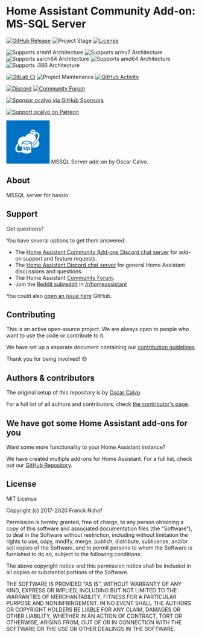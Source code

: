 # Home Assistant Community Add-on: MS-SQL Server

[![GitHub Release][releases-shield]][releases]
![Project Stage][project-stage-shield]
[![License][license-shield]](LICENSE.md)

![Supports armhf Architecture][armhf-shield]
![Supports armv7 Architecture][armv7-shield]
![Supports aarch64 Architecture][aarch64-shield]
![Supports amd64 Architecture][amd64-shield]
![Supports i386 Architecture][i386-shield]

[![GitLab CI][gitlabci-shield]][gitlabci]
![Project Maintenance][maintenance-shield]
[![GitHub Activity][commits-shield]][commits]

[![Discord][discord-shield]][discord]
[![Community Forum][forum-shield]][forum]

[![Sponsor ocalvo via GitHub Sponsors][github-sponsors-shield]][github-sponsors]

[![Support ocalvo on Patreon][patreon-shield]][patreon]

![logo](/mssql/logo.png) MSSQL Server add-on by Oscar Calvo.

## About

MSSQL server for hassio

## Support

Got questions?

You have several options to get them answered:

- The [Home Assistant Community Add-ons Discord chat server][discord] for add-on
  support and feature requests.
- The [Home Assistant Discord chat server][discord-ha] for general Home
  Assistant discussions and questions.
- The Home Assistant [Community Forum][forum].
- Join the [Reddit subreddit][reddit] in [/r/homeassistant][reddit]

You could also [open an issue here][issue] GitHub.

## Contributing

This is an active open-source project. We are always open to people who want to
use the code or contribute to it.

We have set up a separate document containing our
[contribution guidelines](CONTRIBUTING.md).

Thank you for being involved! :heart_eyes:

## Authors & contributors

The original setup of this repository is by [Oscar Calvo][ocalvo]

For a full list of all authors and contributors,
check [the contributor's page][contributors].

## We have got some Home Assistant add-ons for you

Want some more functionality to your Home Assistant instance?

We have created multiple add-ons for Home Assistant. For a full list, check out
our [GitHub Repository][repository].

## License

MIT License

Copyright (c) 2017-2020 Franck Nijhof

Permission is hereby granted, free of charge, to any person obtaining a copy
of this software and associated documentation files (the "Software"), to deal
in the Software without restriction, including without limitation the rights
to use, copy, modify, merge, publish, distribute, sublicense, and/or sell
copies of the Software, and to permit persons to whom the Software is
furnished to do so, subject to the following conditions:

The above copyright notice and this permission notice shall be included in all
copies or substantial portions of the Software.

THE SOFTWARE IS PROVIDED "AS IS", WITHOUT WARRANTY OF ANY KIND, EXPRESS OR
IMPLIED, INCLUDING BUT NOT LIMITED TO THE WARRANTIES OF MERCHANTABILITY,
FITNESS FOR A PARTICULAR PURPOSE AND NONINFRINGEMENT. IN NO EVENT SHALL THE
AUTHORS OR COPYRIGHT HOLDERS BE LIABLE FOR ANY CLAIM, DAMAGES OR OTHER
LIABILITY, WHETHER IN AN ACTION OF CONTRACT, TORT OR OTHERWISE, ARISING FROM,
OUT OF OR IN CONNECTION WITH THE SOFTWARE OR THE USE OR OTHER DEALINGS IN THE
SOFTWARE.

[aarch64-shield]: https://img.shields.io/badge/aarch64-yes-green.svg
[amd64-shield]: https://img.shields.io/badge/amd64-yes-green.svg
[armhf-shield]: https://img.shields.io/badge/armhf-yes-green.svg
[armv7-shield]: https://img.shields.io/badge/armv7-yes-green.svg
[commits-shield]: https://img.shields.io/github/commit-activity/y/ocalvo/addon-mssql.svg
[commits]: https://github.com/ocalvo/addon-mssql/commits/master
[contributors]: https://github.com/ocalvo/addon-mssql/graphs/contributors
[discord-ha]: https://discord.gg/c5DvZ4e
[discord-shield]: https://img.shields.io/discord/478094546522079232.svg
[discord]: https://discord.me/hassioaddons
[docs]: https://github.com/ocalvo/addon-mssql/blob/main/mssql/DOCS.md
[forum-shield]: https://img.shields.io/badge/community-forum-brightgreen.svg
[forum]: https://community.home-assistant.io/t/repository-community-hass-io-add-ons/24705?u=ocalvo
[ocalvo]: https://github.com/ocalvo
[github-sponsors-shield]: https://ocalvo.dev/wp-content/uploads/2019/12/github_sponsor.png
[github-sponsors]: https://github.com/sponsors/ocalvo
[gitlabci-shield]: https://gitlab.com/calvoo/addon-mssql/badges/main/pipeline.svg
[gitlabci]: https://gitlab.com/calvoo/addon-mssql/pipelines
[i386-shield]: https://img.shields.io/badge/i386-yes-green.svg
[issue]: https://github.com/ocalvo/addon-mssql/issues
[license-shield]: https://img.shields.io/github/license/ocalvo/addon-mssql.svg
[maintenance-shield]: https://img.shields.io/maintenance/yes/2020.svg
[patreon-shield]: https://ocalvo.dev/wp-content/uploads/2019/12/patreon.png
[patreon]: https://www.patreon.com/ocalvo
[project-stage-shield]: https://img.shields.io/badge/project%20stage-production%20ready-brightgreen.svg
[reddit]: https://reddit.com/r/homeassistant
[releases-shield]: https://img.shields.io/github/release/ocalvo/addon-mssql.svg
[releases]: https://github.com/ocalvo/addon-mssql/releases
[repository]: https://github.com/ocalvo/addon-mssql
